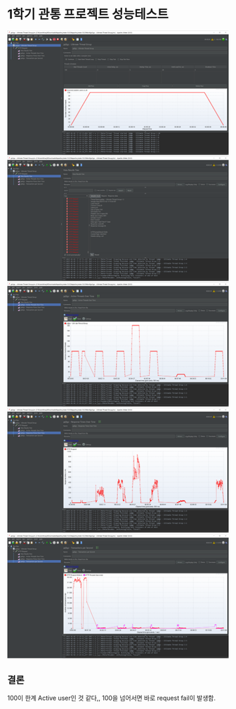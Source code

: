 # 1학기 관통 프로젝트 성능테스트

![alt text](image.png)
![alt text](image-1.png)
![alt text](image-2.png)
![alt text](image-3.png)
![alt text](image-4.png)

## 결론
100이 한계 Active user인 것 같다,,
100을 넘어서면 바로 request fail이 발생함.